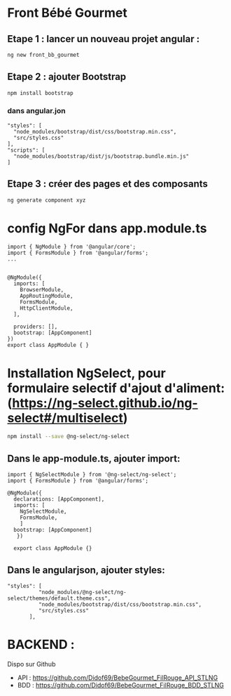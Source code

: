 # Front Bébé Gourmet

## Etape 1 : lancer un nouveau projet angular :
```bash
ng new front_bb_gourmet
```

## Etape 2 : ajouter Bootstrap
```bash
npm install bootstrap
```

### dans angular.jon
```
"styles": [
  "node_modules/bootstrap/dist/css/bootstrap.min.css",
  "src/styles.css"
],
"scripts": [
  "node_modules/bootstrap/dist/js/bootstrap.bundle.min.js"
]
```

## Etape 3 : créer des pages et des composants
```bash
ng generate component xyz
```

# config NgFor dans app.module.ts
```
import { NgModule } from '@angular/core';
import { FormsModule } from '@angular/forms';
...


@NgModule({
  imports: [
    BrowserModule,
    AppRoutingModule,
    FormsModule,
    HttpClientModule,
  ],

  providers: [],
  bootstrap: [AppComponent]
})
export class AppModule { }
```

# Installation NgSelect, pour formulaire selectif d'ajout d'aliment: (https://ng-select.github.io/ng-select#/multiselect)
```bash
npm install --save @ng-select/ng-select
```

## Dans le app-module.ts, ajouter import:
```
import { NgSelectModule } from '@ng-select/ng-select'; 
import { FormsModule } from '@angular/forms';

@NgModule({ 
  declarations: [AppComponent], 
  imports: [
    NgSelectModule, 
    FormsModule, 
    ]
  bootstrap: [AppComponent]
   }) 
  
  export class AppModule {}

```
## Dans le angularjson, ajouter styles:
```
"styles": [
          "node_modules/@ng-select/ng-select/themes/default.theme.css",
          "node_modules/bootstrap/dist/css/bootstrap.min.css",
          "src/styles.css"
       ],
```

# BACKEND :
Dispo sur Github
- API : https://github.com/Didof69/BebeGourmet_FilRouge_API_STLNG
- BDD : https://github.com/Didof69/BebeGourmet_FilRouge_BDD_STLNG
